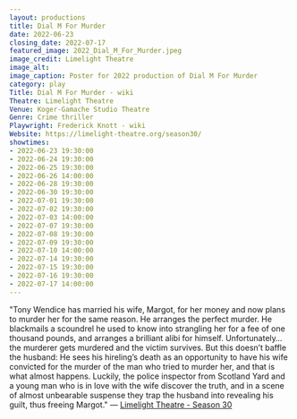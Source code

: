 ```yaml
---
layout: productions
title: Dial M For Murder
date: 2022-06-23
closing_date: 2022-07-17
featured_image: 2022_Dial_M_For_Murder.jpeg
image_credit: Limelight Theatre
image_alt:
image_caption: Poster for 2022 production of Dial M For Murder
category: play
Title: Dial M For Murder - wiki
Theatre: Limelight Theatre
Venue: Koger-Gamache Studio Theatre
Genre: Crime thriller
Playwright: Frederick Knott - wiki
Website: https://limelight-theatre.org/season30/
showtimes:
- 2022-06-23 19:30:00
- 2022-06-24 19:30:00
- 2022-06-25 19:30:00
- 2022-06-26 14:00:00
- 2022-06-28 19:30:00
- 2022-06-30 19:30:00
- 2022-07-01 19:30:00
- 2022-07-02 19:30:00
- 2022-07-03 14:00:00
- 2022-07-07 19:30:00
- 2022-07-08 19:30:00
- 2022-07-09 19:30:00
- 2022-07-10 14:00:00
- 2022-07-14 19:30:00
- 2022-07-15 19:30:00
- 2022-07-16 19:30:00
- 2022-07-17 14:00:00
---
```

"Tony Wendice has married his wife, Margot, for her money and now plans to murder her for the same reason. He arranges the perfect murder. He blackmails a scoundrel he used to know into strangling her for a fee of one thousand pounds, and arranges a brilliant alibi for himself. Unfortunately…the murderer gets murdered and the victim survives. But this doesn’t baffle the husband: He sees his hireling’s death as an opportunity to have his wife convicted for the murder of the man who tried to murder her, and that is what almost happens. Luckily, the police inspector from Scotland Yard and a young man who is in love with the wife discover the truth, and in a scene of almost unbearable suspense they trap the husband into revealing his guilt, thus freeing Margot." — [Limelight Theatre -  Season 30](https://limelight-theatre.org/season30/)
